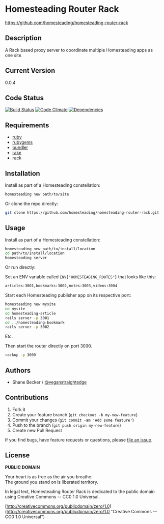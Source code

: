 # Homesteading Router Rack

https://github.com/homesteading/homesteading-router-rack


## Description

A Rack based proxy server to coordinate multiple Homesteading apps as one site.


## Current Version

0.0.4


## Code Status

[![Build Status](https://api.travis-ci.org/homesteading/homesteading-router-rack.png)](https://travis-ci.org/homesteading/homesteading-router-rack)
[![Code Climate](https://codeclimate.com/github/homesteading/homesteading-router-rack.png)](https://codeclimate.com/github/homesteading/homesteading-router-rack)
[![Dependencies](https://gemnasium.com/homesteading/homesteading-router-rack.png?travis)](https://gemnasium.com/homesteading/homesteading-router-rack)


## Requirements

- [ruby](http://ruby-lang.org)
- [rubygems](https://rubygems.org)
- [bundler](http://bundler.io)
- [rake](https://github.com/jimweirich/rake)
- [rack](https://github.com/rack/rack)


## Installation

Install as part of a Homesteading constellation:

```bash
homesteading new path/to/site
```

Or clone the repo directly:

```bash
git clone https://github.com/homesteading/homesteading-router-rack.git
```


## Usage

Install as part of a Homesteading constellation:

```bash
homesteading new path/to/install/location
cd path/to/install/location
homesteading server
```

Or run directly:

Set an ENV variable called `ENV["HOMESTEADING_ROUTES"]` that looks like this:

```bash
articles:3001,bookmarks:3002,notes:3003,videos:3004
```

Start each Homesteading publisher app on its respective port:

```bash
homesteading new mysite
cd mysite
cd homesteading-article
rails server -p 3001
cd ../homesteading-bookmark
rails server -p 3002
```

Etc.

Then start the router directly on port 3000.

```bash
rackup -p 3000
```


## Authors

* Shane Becker / [@veganstraightedge](https:github.com/veganstraightedge)


## Contributions

1. Fork it
2. Create your feature branch (`git checkout -b my-new-feature`)
3. Commit your changes (`git commit -am 'Add some feature'`)
4. Push to the branch (`git push origin my-new-feature`)
5. Create new Pull Request

If you find bugs, have feature requests or questions, please
[file an issue](https://github.com/homesteading/homesteading/issues).


## License

**PUBLIC DOMAIN**

Your heart is as free as the air you breathe. <br>
The ground you stand on is liberated territory.

In legal text, Homesteading Router Rack is dedicated to the public domain
using Creative Commons -- CC0 1.0 Universal.

[http://creativecommons.org/publicdomain/zero/1.0](http://creativecommons.org/publicdomain/zero/1.0 "Creative Commons &mdash; CC0 1.0 Universal")
